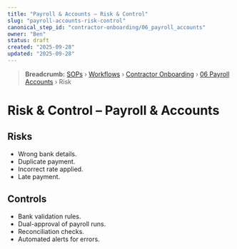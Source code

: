 ```yaml
---
title: "Payroll & Accounts – Risk & Control"
slug: "payroll-accounts-risk-control"
canonical_step_id: "contractor-onboarding/06_payroll_accounts"
owner: "Ben"
status: draft
created: "2025-09-28"
updated: "2025-09-28"
---
```


> **Breadcrumb:** [SOPs](/docs/sop/README.md) › [Workflows](/docs/sop/workflow/README.md) › [Contractor Onboarding](../) › [06 Payroll Accounts](../06_payroll_accounts/README.md) › Risk


# Risk & Control – Payroll & Accounts

## Risks
- Wrong bank details.  
- Duplicate payment.  
- Incorrect rate applied.  
- Late payment.  

## Controls
- Bank validation rules.  
- Dual-approval of payroll runs.  
- Reconciliation checks.  
- Automated alerts for errors.  
